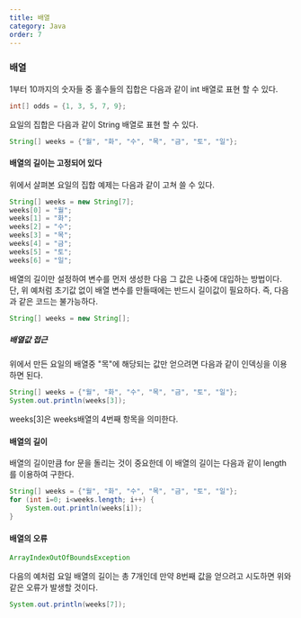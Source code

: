```yaml
---
title: 배열
category: Java
order: 7
---
```


### 배열

1부터 10까지의 숫자들 중 홀수들의 집합은 다음과 같이 int 배열로 표현 할 수 있다.
```java
int[] odds = {1, 3, 5, 7, 9};
```
요일의 집합은 다음과 같이 String 배열로 표현 할 수 있다.
```java
String[] weeks = {"월", "화", "수", "목", "금", "토", "일"};
```
#### 배열의 길이는 고정되어 있다
위에서 살펴본 요일의 집합 예제는 다음과 같이 고쳐 쓸 수 있다.
```java
String[] weeks = new String[7];
weeks[0] = "월";
weeks[1] = "화";
weeks[2] = "수";
weeks[3] = "목";
weeks[4] = "금";
weeks[5] = "토";
weeks[6] = "일";
```

배열의 길이만 설정하여 변수를 먼저 생성한 다음 그 값은 나중에 대입하는 방법이다. 단, 위 예처럼 초기값 없이 배열 변수를 만들때에는 반드시 길이값이 필요하다. 즉, 다음과 같은 코드는 불가능하다.
```java
String[] weeks = new String[];
```

##### 배열값 접근

위에서 만든 요일의 배열중 "목"에 해당되는 값만 얻으려면 다음과 같이 인덱싱을 이용하면 된다.
```java
String[] weeks = {"월", "화", "수", "목", "금", "토", "일"};
System.out.println(weeks[3]);
```
weeks[3]은 weeks배열의 4번째 항목을 의미한다.

#### 배열의 길이
배열의 길이만큼 for 문을 돌리는 것이 중요한데 이 배열의 길이는 다음과 같이 length를 이용하여 구한다.
```java
String[] weeks = {"월", "화", "수", "목", "금", "토", "일"};
for (int i=0; i<weeks.length; i++) {
    System.out.println(weeks[i]);
}
```

#### 배열의 오류
```java
ArrayIndexOutOfBoundsException
```
다음의 예처럼 요일 배열의 길이는 총 7개인데 만약 8번째 값을 얻으려고 시도하면 위와 같은 오류가 발생할 것이다.
```java
System.out.println(weeks[7]);
```